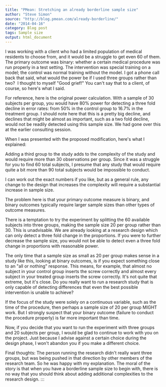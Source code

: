 ```yaml
---
title: "PMean: Stretching an already borderline sample size"
author: "Steve Simon"
source: "http://blog.pmean.com/already-borderline/"
date: "2014-04-16"
category: Blog post
tags: Sample size
output: html_document
---
```


I was working with a client who had a limited population of medical
residents to choose from, and it would be a struggle to get even 60 of
them. The primary outcome was binary: whether a certain medical
procedure was run properly in a test setting. The intervention was
special training on a model; the control was normal training without the
model. I got a phone call back that said, what would the power be if I
used three groups rather than two?  I thought to myself "Good grief!"
You can't say that to a client, of course, so here's what I
said.

<!---More--->

For reference, here is the original power calculation. With a sample of
30 subjects per group, you would have 80% power for detecting a three
fold decline in error rates: from 50% in the control group to 16.7% in
the treatment group. I should note here that this is a pretty big
decline, and declines that might be almost as important, such as a two
fold decline, would not be readily detected using this sample size. We
had gone over this at the earlier consulting session.

When I was presented with the proposed modification, here's what I
explained:

Adding a third group to the study adds to the complexity of the study
and would require more than 30 observations per group. Since it was a
struggle for you to find 60 total subjects, I presume that any study
that would require quite a bit more than 90 total subjects would be
impossible to conduct.

I can work out the exact numbers if you like, but as a general rule, any
change to the design that increases the complexity will require a
substantial increase in sample size.

The problem here is that your primary outcome measure is binary, and
binary outcomes typically require larger sample sizes than other types
of outcome measures.

There is a temptation to try the experiment by splitting the 60
available subjects into three groups, making the sample size 20 per
group rather than 30. This is unadvisable. We are already looking at a
research design which can only detect a three fold change in the
proportions. If you were to further decrease the sample size, you would
not be able to detect even a three fold change in proportions with
reasonable power.

The only time that a sample size as small as 20 per group makes sense in
a study like this, looking at binary outcomes, is if you expect
something close to an "all or nothing" response. This means, for
example, that almost no subject in your control group inserts the screw
correctly and almost every subject in your treated group inserts the
screw correctly. It's not quite that extreme, but it's close. Do you
really want to run a research study that is only capable of detecting
differences that even the best possible intervention is unable to
achieve?

If the focus of the study were solely on a continuous variable, such as
the time of the procedure, then perhaps a sample size of 20 per group
MIGHT work. But I strongly suspect that your binary outcome (failure to
conduct the procedure properly) is far more important than time.

Now, if you decide that you want to run the experiment with three groups
and 20 subjects per group, I would be glad to continue to work with you
on the project. Just because I advise against a certain choice during
the design phase, I won't abandon you if you make a different choice.

Final thoughts: The person running the research didn't really want three
groups, but was being pushed in that direction by other members of the
research team. So he was happy with my explanation. The moral of the
story is that when you have a borderline sample size to begin with,
there is no way that you should think about adding additional
complexities to the research design.
:::

